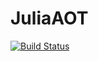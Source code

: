 # JuliaAOT

[![Build Status](https://travis-ci.org/SvenDuve/JuliaAOT.jl.svg?branch=master)](https://travis-ci.org/SvenDuve/JuliaAOT.jl)
